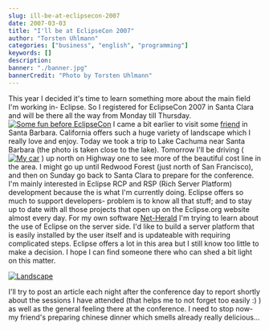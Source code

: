 ```yaml
---
slug: ill-be-at-eclipsecon-2007
date: 2007-03-03
title: "I'll be at EclipseCon 2007"
author: "Torsten Uhlmann"
categories: ["business", "english", "programming"]
keywords: []
description:
banner: "./banner.jpg"
bannerCredit: "Photo by Torsten Uhlmann"
---
```


This year I decided it's time to learn something more about the main field I'm working in- Eclipse. So I registered for EclipseCon 2007 in Santa Clara and will be there all the way from Monday till Thursday. [![Some fun before EclipseCon](/img/uploads/2007/03/img_1607-150x150.png)](/img/uploads/2007/03/img_1607.png "Some fun before EclipseCon") I came a bit earlier to visit some [friend](http://www.flickr.com/photos/littlevanities/ "her pics at flickr") in Santa Barbara. California offers such a huge variety of landscape which I really love and enjoy. Today we took a trip to Lake Cachuma near Santa Barbara (the photo is taken close to the lake). Tomorrow I'll be driving ([![My car](/img/uploads/2007/03/img_1570-150x150.png)](/img/uploads/2007/03/img_1570.png "My car") ) up north on Highway one to see more of the beautiful cost line in the area. I might go up until Redwood Forest (just north of San Francisco), and then on Sunday go back to Santa Clara to prepare for the conference. I'm mainly interested in Eclipse RCP and RSP (Rich Server Platform) development because the is what I'm currently doing. Eclipse offers so much to support developers- problem is to know all that stuff; and to stay up to date with all those projects that open up on the Eclipse.org website almost every day. For my own software [Net-Herald](http://cms.agynamix.de/agynamix-net-herald.html "Net-Herald product page") I'm trying to learn about the use of Eclipse on the server side. I'd like to build a server platform that is easily installed by the user itself and is updateable with requiring complicated steps. Eclipse offers a lot in this area but I still know too little to make a decision. I hope I can find someone there who can shed a bit light on this matter.

[](/img/uploads/2007/03/img_1600.png "Landscape")

[![Landscape](/img/uploads/2007/03/img_1600-150x150.png)](/img/uploads/2007/03/img_1600.png "Landscape")

I'll try to post an article each night after the conference day to report shortly about the sessions I have attended (that helps me to not forget too easily :) ) as well as the general feeling there at the conference. I need to stop now- my friend's preparing chinese dinner which smells already really delicious...
